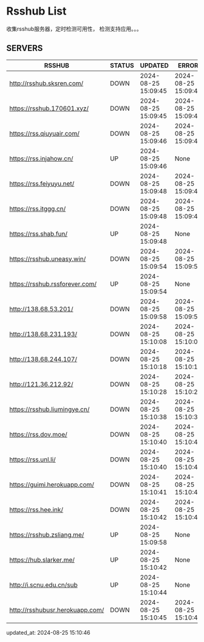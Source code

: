 # Rsshub List

收集rsshub服务器，定时检测可用性， 检测支持应用。。。


## SERVERS

|  RSSHUB   | STATUS  | UPDATED  | ERROR  | TWITTER |  
|  ----  | ----  | ----  | ----  | ---- |  
| http://rsshub.sksren.com/ | DOWN | 2024-08-25 15:09:45 | 2024-08-25 15:09:45 |  
| https://rsshub.170601.xyz/ | DOWN | 2024-08-25 15:09:45 | 2024-08-25 15:09:45 |  
| https://rss.qiuyuair.com/ | DOWN | 2024-08-25 15:09:46 | 2024-08-25 15:09:46 |  
| https://rss.injahow.cn/ | UP | 2024-08-25 15:09:46 | None ||  
| https://rss.feiyuyu.net/ | DOWN | 2024-08-25 15:09:48 | 2024-08-25 15:09:48 |  
| https://rss.itggg.cn/ | DOWN | 2024-08-25 15:09:48 | 2024-08-25 15:09:48 |  
| https://rss.shab.fun/ | UP | 2024-08-25 15:09:48 | None ||  
| https://rsshub.uneasy.win/ | DOWN | 2024-08-25 15:09:54 | 2024-08-25 15:09:54 |  
| https://rsshub.rssforever.com/ | UP | 2024-08-25 15:09:54 | None ||  
| http://138.68.53.201/ | DOWN | 2024-08-25 15:09:58 | 2024-08-25 15:09:58 |  
| http://138.68.231.193/ | DOWN | 2024-08-25 15:10:08 | 2024-08-25 15:10:08 |  
| http://138.68.244.107/ | DOWN | 2024-08-25 15:10:18 | 2024-08-25 15:10:18 |  
| http://121.36.212.92/ | DOWN | 2024-08-25 15:10:28 | 2024-08-25 15:10:28 |  
| https://rsshub.liumingye.cn/ | DOWN | 2024-08-25 15:10:38 | 2024-08-25 15:10:38 |  
| https://rss.dov.moe/ | DOWN | 2024-08-25 15:10:40 | 2024-08-25 15:10:40 |  
| https://rss.unl.li/ | DOWN | 2024-08-25 15:10:40 | 2024-08-25 15:10:40 |  
| https://guimi.herokuapp.com/ | DOWN | 2024-08-25 15:10:41 | 2024-08-25 15:10:41 |  
| https://rss.hee.ink/ | DOWN | 2024-08-25 15:10:42 | 2024-08-25 15:10:42 |  
| https://rsshub.zsliang.me/ | UP | 2024-08-25 15:09:58 | None |OK|  
| https://hub.slarker.me/ | UP | 2024-08-25 15:10:42 | None ||  
| http://i.scnu.edu.cn/sub | UP | 2024-08-25 15:10:44 | None ||  
| http://rsshubusr.herokuapp.com/ | DOWN | 2024-08-25 15:10:45 | 2024-08-25 15:10:45 |  
  

updated_at: 2024-08-25 15:10:46  
